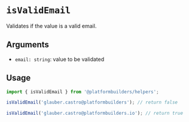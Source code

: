 # `isValidEmail`

Validates if the value is a valid email.

## Arguments

- `email: string`: value to be validated

## Usage

```jsx
import { isValidEmail } from '@platformbuilders/helpers';

isValidEmail('glauber.castro@platformbuilders'); // return false

isValidEmail('glauber.castro@platformbuilders.io'); // return true

```

